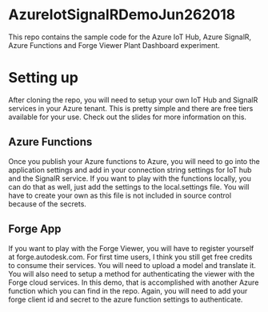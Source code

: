 # AzureIotSignalRDemoJun262018

This repo contains the sample code for the Azure IoT Hub, Azure SignalR, Azure Functions and Forge Viewer Plant Dashboard experiment.

# Setting up

After cloning the repo, you will need to setup your own IoT Hub and SignalR services in your Azure tenant. This is pretty simple and there are free tiers available for your use. Check out the slides for more information on this.

## Azure Functions

Once you publish your Azure functions to Azure, you will need to go into the application settings and add in your connection string settings for IoT hub and the SignalR service. If you want to play with the functions locally, you can do that as well, just add the settings to the local.settings file. You will have to create your own as this file is not included in source control because of the secrets.

## Forge App

If you want to play with the Forge Viewer, you will have to register yourself at forge.autodesk.com. For first time users, I think you still get free credits to consume their services. You will need to upload a model and translate it. You will also need to setup a method for authenticating the viewer with the Forge cloud services. In this demo, that is accomplished with another Azure function which you can find in the repo. Again, you will need to add your forge client id and secret to the azure function settings to authenticate.